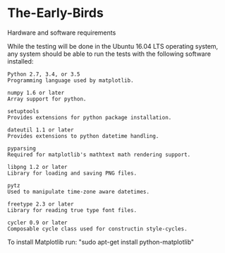 # The-Early-Birds

Hardware and software requirements

While the testing will be done in the Ubuntu 16.04 LTS operating system, any system should be able to run the tests with the following software installed:

    Python 2.7, 3.4, or 3.5
    Programming language used by matplotlib.
    
    numpy 1.6 or later
    Array support for python.
    
    setuptools
    Provides extensions for python package installation.
    
    dateutil 1.1 or later
    Provides extensions to python datetime handling.
    
    pyparsing
    Required for matplotlib's mathtext math rendering support.
    
    libpng 1.2 or later
    Library for loading and saving PNG files.
    
    pytz
    Used to manipulate time-zone aware datetimes.
    
    freetype 2.3 or later
    Library for reading true type font files.
    
    cycler 0.9 or later
    Composable cycle class used for constructin style-cycles.
    


To install Matplotlib run: "sudo apt-get install python-matplotlib"
